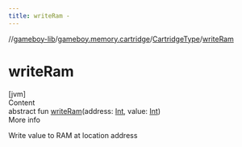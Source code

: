 ```yaml
---
title: writeRam -
---
```

//[gameboy-lib](../../index.md)/[gameboy.memory.cartridge](../index.md)/[CartridgeType](index.md)/[writeRam](write-ram.md)



# writeRam  
[jvm]  
Content  
abstract fun [writeRam](write-ram.md)(address: [Int](https://kotlinlang.org/api/latest/jvm/stdlib/kotlin/-int/index.html), value: [Int](https://kotlinlang.org/api/latest/jvm/stdlib/kotlin/-int/index.html))  
More info  


Write value to RAM at location address

  



